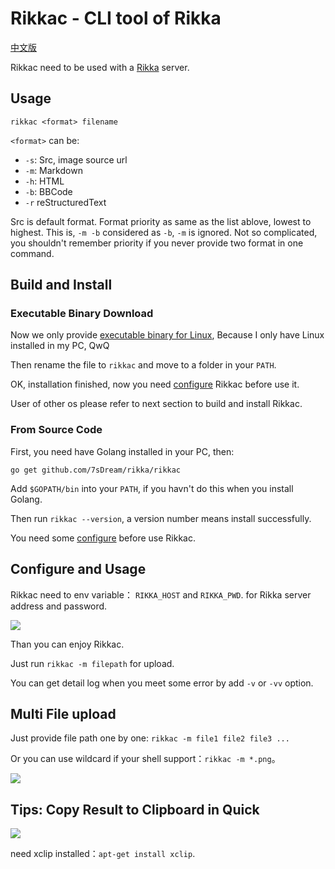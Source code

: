 # Rikkac - CLI tool of Rikka

[中文版][version-zh]

Rikkac need to be used with a [Rikka][rikka] server.

## Usage

`rikkac <format> filename`

`<format>` can be:

- `-s`: Src, image source url
- `-m`: Markdown
- `-h`: HTML
- `-b`: BBCode
- `-r` reStructuredText

Src is default format. Format priority as same as the list ablove, lowest to highest. This is, `-m -b` considered as `-b`, `-m` is ignored. Not so complicated, you shouldn't remember priority if you never provide two format in one command.

## Build and Install

### Executable Binary Download

Now we only provide [executable binary for Linux][download], Because I only have Linux installed in my PC, QwQ

Then rename the file to `rikkac` and move to a folder in your `PATH`.

OK, installation finished, now you need [configure](#configure_and_usage) Rikkac before use it.

User of other os please refer to next section to build and install Rikkac.

### From Source Code

First, you need have Golang installed in your PC, then:

`go get github.com/7sDream/rikka/rikkac`

Add `$GOPATH/bin` into your `PATH`, if you havn't do this when you install Golang.

Then run `rikkac --version`, a version number means install successfully.

You need some [configure](#configure-and-usage) before use Rikkac.

## Configure and Usage

Rikkac need to env variable： `RIKKA_HOST` and `RIKKA_PWD`. for  Rikka server address and password.

![](http://7sdream-rikka-demo.daoapp.io/files/2016-09-05-066558195)

Than you can enjoy Rikkac.

Just run `rikkac -m filepath` for upload.

You can get detail log when you meet some error by add  `-v` or `-vv` option.

## Multi File upload

Just provide file path one by one: `rikkac -m file1 file2 file3 ...`

Or you can use wildcard if your shell support：`rikkac -m *.png`。

![](http://odbw8jckg.bkt.clouddn.com/ba2d2dca-2ae2-4436-ade2-7905183ce23d.png)

## Tips: Copy Result to Clipboard in Quick

![](http://7sdream-rikka-demo.daoapp.io/files/2016-09-05-781037494)

need xclip installed：`apt-get install xclip`.

[version-zh]: https://github.com/7sDream/rikka/blob/master/rikkac/README.zh.md

[rikka]: https://github.com/7sDream/rikka
[download]: https://github.com/7sDream/rikka/releases/tag/Rikkac
